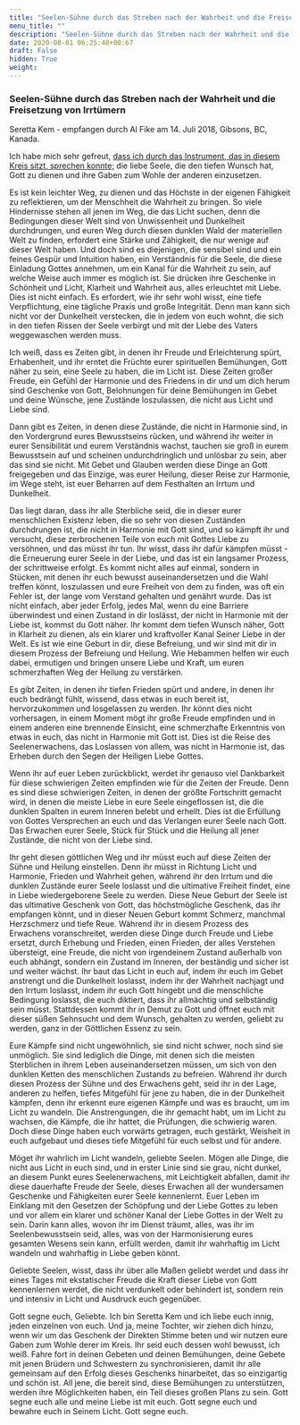 ```yaml
---
title: "Seelen-Sühne durch das Streben nach der Wahrheit und die Freisetzung von Irrtümern"
menu_title: ""
description: "Seelen-Sühne durch das Streben nach der Wahrheit und die Freisetzung von Irrtümern"
date: 2020-08-01 06:25:48+00:67
draft: False
hidden: True
weight:
---
```

### Seelen-Sühne durch das Streben nach der Wahrheit und die Freisetzung von Irrtümern

Seretta Kem - empfangen durch Al Fike am 14. Juli 2018, Gibsons, BC, Kanada.

Ich habe mich sehr gefreut, [dass ich durch das Instrument, das in diesem Kreis sitzt, sprechen konnte;](/aktuelle-botschaften/aktuelle-botschaften-in-reihenfolge-des-datums/aktuelle-botschaften-2018/erlaubt-dass-gottes-liebe-auf-einzigartige-weise-durch-eure-seele-zum-ausdruck-kommt-mc-seretta-kem-13-juni-2018/) die liebe Seele, die den tiefen Wunsch hat, Gott zu dienen und ihre Gaben zum Wohle der anderen einzusetzen.

Es ist kein leichter Weg, zu dienen und das Höchste in der eigenen Fähigkeit zu reflektieren, um der Menschheit die Wahrheit zu bringen. So viele Hindernisse stehen all jenen im Weg, die das Licht suchen, denn die Bedingungen dieser Welt sind von Unwissenheit und Dunkelheit durchdrungen, und euren Weg durch diesen dunklen Wald der materiellen Welt zu finden, erfordert eine Stärke und Zähigkeit, die nur wenige auf dieser Welt haben. Und doch sind es diejenigen, die sensibel sind und ein feines Gespür und Intuition haben, ein Verständnis für die Seele, die diese Einladung Gottes annehmen, um ein Kanal für die Wahrheit zu sein, auf welche Weise auch immer es möglich ist. Sie drücken ihre Geschenke in Schönheit und Licht, Klarheit und Wahrheit aus, alles erleuchtet mit Liebe. Dies ist nicht einfach. Es erfordert, wie ihr sehr wohl wisst, eine tiefe Verpflichtung, eine tägliche Praxis und große Integrität. Denn man kann sich nicht vor der Dunkelheit verstecken, die in jedem von euch wohnt, die sich in den tiefen Rissen der Seele verbirgt und mit der Liebe des Vaters weggewaschen werden muss.

Ich weiß, dass es Zeiten gibt, in denen ihr Freude und Erleichterung spürt, Erhabenheit, und ihr erntet die Früchte eurer spirituellen Bemühungen, Gott näher zu sein, eine Seele zu haben, die im Licht ist. Diese Zeiten großer Freude, ein Gefühl der Harmonie und des Friedens in dir und um dich herum sind Geschenke von Gott, Belohnungen für deine Bemühungen im Gebet und deine Wünsche, jene Zustände loszulassen, die nicht aus Licht und Liebe sind.

Dann gibt es Zeiten, in denen diese Zustände, die nicht in Harmonie sind, in den Vordergrund eures Bewusstseins rücken, und während ihr weiter in eurer Sensibilität und eurem Verständnis wachst, tauchen sie groß in eurem Bewusstsein auf und scheinen undurchdringlich und unlösbar zu sein, aber das sind sie nicht. Mit Gebet und Glauben werden diese Dinge an Gott freigegeben und das Einzige, was eurer Heilung, dieser Reise zur Harmonie, im Wege steht, ist euer Beharren auf dem Festhalten an Irrtum und Dunkelheit.  

Das liegt daran, dass ihr alle Sterbliche seid, die in dieser eurer menschlichen Existenz leben, die so sehr von diesen Zuständen durchdrungen ist, die nicht in Harmonie mit Gott sind, und so kämpft ihr und versucht, diese zerbrochenen Teile von euch mit Gottes Liebe zu versöhnen, und das müsst ihr tun. Ihr wisst, dass ihr dafür kämpfen müsst - die Erneuerung eurer Seele in der Liebe, und das ist ein langsamer Prozess, der schrittweise erfolgt. Es kommt nicht alles auf einmal, sondern in Stücken, mit denen ihr euch bewusst auseinandersetzen und die Wahl treffen könnt, loszulassen und eure Freiheit von dem zu finden, was oft ein Fehler ist, der lange vom Verstand gehalten und genährt wurde. Das ist nicht einfach, aber jeder Erfolg, jedes Mal, wenn du eine Barriere überwindest und einen Zustand in dir loslässt, der nicht in Harmonie mit der Liebe ist, kommst du Gott näher. Ihr kommt dem tiefen Wunsch näher, Gott in Klarheit zu dienen, als ein klarer und kraftvoller Kanal Seiner Liebe in der Welt. Es ist wie eine Geburt in dir, diese Befreiung, und wir sind mit dir in diesem Prozess der Befreiung und Heilung. Wie Hebammen helfen wir euch dabei, ermutigen und bringen unsere Liebe und Kraft, um euren schmerzhaften Weg der Heilung zu verstärken.

Es gibt Zeiten, in denen ihr tiefen Frieden spürt und andere, in denen ihr euch bedrängt fühlt, wissend, dass etwas in euch bereit ist, hervorzukommen und losgelassen zu werden. Ihr könnt dies nicht vorhersagen, in einem Moment mögt ihr große Freude empfinden und in einem anderen eine brennende Einsicht, eine schmerzhafte Erkenntnis von etwas in euch, das nicht in Harmonie mit Gott ist. Dies ist die Reise des Seelenerwachens, das Loslassen von allem, was nicht in Harmonie ist, das Erheben durch den Segen der Heiligen Liebe Gottes.  

Wenn ihr auf euer Leben zurückblickt, werdet ihr genauso viel Dankbarkeit für diese schwierigen Zeiten empfinden wie für die Zeiten der Freude. Denn es sind diese schwierigen Zeiten, in denen der größte Fortschritt gemacht wird, in denen die meiste Liebe in eure Seele eingeflossen ist, die die dunklen Spalten in eurem Inneren belebt und erhellt. Dies ist die Erfüllung von Gottes Versprechen an euch und das Verlangen eurer Seele nach Gott. Das Erwachen eurer Seele, Stück für Stück und die Heilung all jener Zustände, die nicht von der Liebe sind.  

Ihr geht diesen göttlichen Weg und ihr müsst euch auf diese Zeiten der Sühne und Heilung einstellen. Denn ihr müsst in Richtung Licht und Harmonie, Frieden und Wahrheit gehen, während ihr den Irrtum und die dunklen Zustände eurer Seele loslasst und die ultimative Freiheit findet, eine in Liebe wiedergeborene Seele zu werden. Diese Neue Geburt der Seele ist das ultimative Geschenk von Gott, das höchstmögliche Geschenk, das ihr empfangen könnt, und in dieser Neuen Geburt kommt Schmerz, manchmal Herzschmerz und tiefe Reue. Während ihr in diesem Prozess des Erwachens voranschreitet, werden diese Dinge durch Freude und Liebe ersetzt, durch Erhebung und Frieden, einen Frieden, der alles Verstehen übersteigt, eine Freude, die nicht von irgendeinem Zustand außerhalb von euch abhängt, sondern ein Zustand im Inneren, der beständig und sicher ist und weiter wächst. Ihr baut das Licht in euch auf, indem ihr euch im Gebet anstrengt und die Dunkelheit loslasst, indem ihr der Wahrheit nachjagt und den Irrtum loslasst, indem ihr euch Gott hingebt und die menschliche Bedingung loslasst, die euch diktiert, dass ihr allmächtig und selbständig sein müsst. Stattdessen kommt ihr in Demut zu Gott und öffnet euch mit dieser süßen Sehnsucht und dem Wunsch, gehalten zu werden, geliebt zu werden, ganz in der Göttlichen Essenz zu sein.

Eure Kämpfe sind nicht ungewöhnlich, sie sind nicht schwer, noch sind sie unmöglich. Sie sind lediglich die Dinge, mit denen sich die meisten Sterblichen in ihrem Leben auseinandersetzen müssen, um sich von den dunklen Ketten des menschlichen Zustands zu befreien. Während ihr durch diesen Prozess der Sühne und des Erwachens geht, seid ihr in der Lage, anderen zu helfen, tiefes Mitgefühl für jene zu haben, die in der Dunkelheit kämpfen, denn ihr erkennt eure eigenen Kämpfe und was es braucht, um im Licht zu wandeln. Die Anstrengungen, die ihr gemacht habt, um im Licht zu wachsen, die Kämpfe, die ihr hattet, die Prüfungen, die schwierig waren. Doch diese Dinge haben euch vorwärts getragen, euch gestärkt, Weisheit in euch aufgebaut und dieses tiefe Mitgefühl für euch selbst und für andere.

Möget ihr wahrlich im Licht wandeln, geliebte Seelen. Mögen alle Dinge, die nicht aus Licht in euch sind, und in erster Linie sind sie grau, nicht dunkel, an diesem Punkt eures Seelenerwachens, mit Leichtigkeit abfallen, damit ihr diese dauerhafte Freude der Seele, dieses Erwachen all der wundersamen Geschenke und Fähigkeiten eurer Seele kennenlernt. Euer Leben im Einklang mit den Gesetzen der Schöpfung und der Liebe Gottes zu leben und vor allem ein klarer und schöner Kanal der Liebe Gottes in der Welt zu sein. Darin kann alles, wovon ihr im Dienst träumt, alles, was ihr im Seelenbewusstsein seid, alles, was von der Harmonisierung eures gesamten Wesens sein kann, erfüllt werden, damit ihr wahrhaftig im Licht wandeln und wahrhaftig in Liebe geben könnt.

Geliebte Seelen, wisst, dass ihr über alle Maßen geliebt werdet und dass ihr eines Tages mit ekstatischer Freude die Kraft dieser Liebe von Gott kennenlernen werdet, die nicht verdunkelt oder behindert ist, sondern rein und intensiv in Licht und Ausdruck euch gegenüber.

Gott segne euch, Geliebte. Ich bin Seretta Kem und ich liebe euch innig, jeden einzelnen von euch. Und ja, meine Tochter, wir ziehen dich hinzu, wenn wir um das Geschenk der Direkten Stimme beten und wir nutzen eure Gaben zum Wohle derer im Kreis. Ihr seid euch dessen wohl bewusst, ich weiß. Fahre fort in deinen Gebeten und deinen Bemühungen, deine Gebete mit jenen Brüdern und Schwestern zu synchronisieren, damit ihr alle gemeinsam auf den Erfolg dieses Geschenks hinarbeitet, das so einzigartig und schön ist. All jene, die bereit sind, diese Bemühungen zu unterstützen, werden ihre Möglichkeiten haben, ein Teil dieses großen Plans zu sein. Gott segne euch alle und meine Liebe ist mit euch. Gott segne euch und bewahre euch in Seinem Licht. Gott segne euch.
